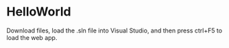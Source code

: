 # HelloWorld
Download files, load the .sln file into Visual Studio, and then press ctrl+F5 to load the web app.
